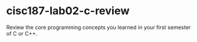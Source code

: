 # cisc187-lab02-c-review
Review the core programming concepts you learned in your first semester of C or C++.
